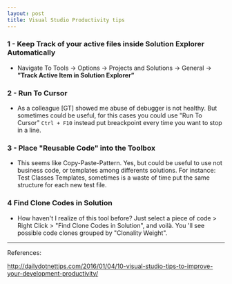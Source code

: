 ```yaml
---
layout: post
title: Visual Studio Productivity tips
---
```


### 1 - Keep Track of your active files inside Solution Explorer Automatically

- Navigate To Tools -> Options -> Projects and Solutions -> General -> **”Track Active Item in Solution Explorer”**

### 2 - Run To Cursor

-  As a colleague [GT] showed me abuse of debugger is not healthy. But sometimes could be useful, for this cases you could use "Run To Cursor" `Ctrl + F10` instead put breackpoint every time you want to stop in a line.

### 3 - Place "Reusable Code" into the Toolbox

- This seems like Copy-Paste-Pattern. Yes, but could be useful to use not business code, or templates among differents solutions. For instance: Test Classes Templates, sometimes is a waste of time put the same structure for each new test file.

### 4 Find Clone Codes in Solution
- How haven't I realize of this tool before? Just select a piece of code > Right Click > "Find Clone Codes in Solution", and voilà. You 'll see possible code clones grouped by "Clonality Weight".

---
References:

http://dailydotnettips.com/2016/01/04/10-visual-studio-tips-to-improve-your-development-productivity/
